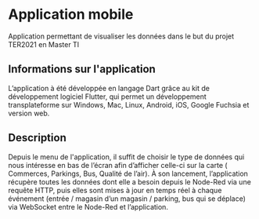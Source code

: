 # Application mobile

Application permettant de visualiser les données dans le but du projet TER2021 en Master TI 

## Informations sur l'application 

L’application à été développée en langage Dart grâce au kit de développement logiciel Flutter, qui permet un développement transplateforme sur Windows, Mac, Linux, Android, iOS, Google Fuchsia et version web.

## Description

Depuis le menu de l'application, il suffit de choisir le type de données qui nous intéresse en bas de l’écran afin d’afficher celle-ci sur la carte ( Commerces, Parkings, Bus, Qualité de l’air). À son lancement, l’application récupère toutes les données dont elle a besoin depuis le Node-Red via une requête HTTP, puis elles sont mises à jour en temps réel à chaque événement (entrée / magasin d’un magasin / parking, bus qui se déplace) via WebSocket entre le Node-Red et l’application.
